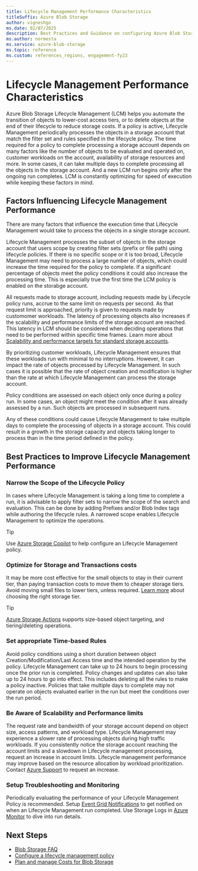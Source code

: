 ```yaml
---
title: Lifecycle Management Performance Characteristics
titleSuffix: Azure Blob Storage
author: vigneshgo
ms.date: 02/07/2025
description: Best Practices and Guidance on configuring Azure Blob Storage lifecycle management policies and factors influencing its performance
ms.author: normesta
ms.service: azure-blob-storage
ms.topic: reference
ms.custom: references_regions, engagement-fy23
---
```


# Lifecycle Management Performance Characteristics

Azure Blob Storage Lifecycle Management (LCM) helps you automate the transition of objects to lower-cost access tiers, or to delete objects at the end of their lifecycle to reduce storage costs. If a policy is active, Lifecycle Management periodically processes the objects in a storage account that match the filter set  and rules specified in the lifecycle policy. The time required for a policy to complete processing a storage account depends on many factors like the number of objects to be evaluated and operated on, customer workloads on the account, availability of storage resources and more. In some cases, it can take multiple days to complete processing all the objects in the storage account. And a new LCM run begins only after the ongoing run completes. LCM is constantly optimizing for speed of execution while keeping these factors in mind.

## Factors Influencing Lifecycle Management Performance
There are many factors that influence the execution time that Lifecycle Management would take to process the objects in a single storage account. 

Lifecycle Management processes the subset of objects in the storage account that users scope by creating filter sets (prefix or file path) using lifecycle policies. If there is no specific scope or it is too broad, Lifecycle Management may need to process a large number of objects, which could increase the time required for the policy to complete. If a significant percentage of objects meet the policy conditions it could also increase the processing time. This is especially true the first time the LCM policy is enabled on the storabge account.   

All requests made to storage account, including requests made by Lifecycle policy runs, accrue to the same limit on requests per second. As that request limit is approached, priority is given to requests made by customomer workloads. The latency of processing objects also increases if the scalability and performance limits of the storage account are reached. This latency in LCM should be considered when deciding operations that need to be performed within specific time frames.  Learn more about [Scalability and performance targets for standard storage accounts](../common/scalability-targets-standard-account.md).

By prioritizing customer workloads, Lifecycle Management ensures that these workloads run with minimal to no interruptions. However, it can impact the rate of objects processed by Lifecycle Management. In such cases it is possible that the rate of object creation and modification is higher than the rate at which Lifecycle Management can process the storage account.  

Policy conditions are assessed on each object only once during a policy run. In some cases, an object might meet the condition after it was already assessed by a run. Such objects are processed in subsequent runs.

Any of these conditions could cause Lifecycle Management to take multiple days to complete the processing of objects in a storage account. This could result in a growth in the storage capacity and objects taking longer to process than in the time period defined in the policy. 

## Best Practices to Improve Lifecycle Management Performance

### Narrow the Scope of the Lifecycle Policy
In cases where Lifecycle Management is taking a long time to complete a run, it is advisable to apply filter sets to narrow the scope of the search and evaluation. This can be done by adding Prefixes and/or Blob Index tags while authoring the lifecycle rules. A narrowed scope enables Lifecycle Management to optimize the operations.
  > [!TIP] 
> Use [Azure Storage Copilot](/azure/copilot/improve-storage-accounts#reduce-storage-costs) to help configure an Lifecycle Management policy.

### Optimize for Storage and Transactions costs

It may be more cost effective for the small objects to stay in their current tier, than paying transaction costs to move them to cheaper storage tiers. Avoid moving small files to lower tiers, unless required. [Learn more](access-tiers-best-practices#pack-small-files-before-moving-data-to-cooler-tiers.md) about choosing the right storage tier.
  > [!TIP] 
> [Azure Storage Actions](../../storage-actions/overview.md) supports size-based object targeting, and tiering/deleting operations.

### Set appropriate Time-based Rules
Avoid policy conditions using a short duration between object Creation/Modification/Last Access time and the intended operation by the policy. Lifecycle Management can take up to 24 hours to begin processing once the prior run is completed. Policy changes and updates can also take up to 24 hours to go into effect. This includes deleting all the rules to make a policy inactive. Policies that take multiple days to complete may not operate on objects evaluated earlier in the run but meet the conditions over the run period.

### Be Aware of Scalability and Performance limits
The request rate and bandwidth of your storage account depend on object size, access patterns, and workload type. Lifecycle Management may experience a slower rate of processing objects during high traffic workloads. If you consistently notice the storage account reaching the account limits and a slowdown in Lifecycle management processing, request an increase in account limits. Lifecycle management performance may improve based on the resource allocation by workload prioritization. Contact [Azure Support](https://azure.microsoft.com/support/faq/) to request an increase.

### Setup Troubleshooting and Monitoring
Periodically evaluating the performance of your Lifecycle Management Policy is recommended. Setup [Event Grid Notifications](../../event-grid/blob-event-quickstart-portal.md) to get notified on when an Lifecycle Management run completed. Use Storage Logs in [Azure Monitor](monitor-blob-storage.md) to dive into run details.

## Next Steps
- [Blob Storage FAQ](storage-blob-faq.yml)
- [Configure a lifecycle management policy](lifecycle-management-policy-configure.md)
- [Plan and manage Costs for Blob Storage](../../common/storage-plan-manage-costs.md)

